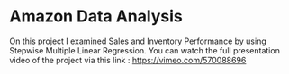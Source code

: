 # Amazon Data Analysis
On this project I examined Sales and Inventory Performance by using Stepwise Multiple Linear Regression.
You can watch the full presentation video of the project via this link : https://vimeo.com/570088696
